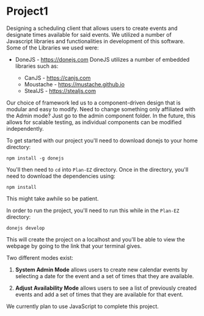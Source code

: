 # Project1
Designing a scheduling client that allows users to create events and designate times available for said events.  We utilized a number of Javascript libraries and functionalities in development of this software. Some of the Libraries we used were:

- DoneJS - https://donejs.com
    DoneJS utilizes a number of embedded libraries such as:

    - CanJS - https://canjs.com
    - Moustache - https://mustache.github.io
    - StealJS - https://stealjs.com

Our choice of framework led us to a component-driven design that is modular and easy to modify. Need to change something only affiliated with the Admin mode? Just go to the admin component folder. In the future, this allows for scalable testing, as individual components can be modified independently.

To get started with our project you'll need to download donejs to your home directory:

`npm install -g donejs`

You'll then need to `cd` into `Plan-EZ` directory. Once in the directory, you'll need to download the dependencies using:

`npm install`

This might take awhile so be patient.

In order to run the project, you'll need to run this while in the `Plan-EZ` directory:

`donejs develop`

This will create the project on a localhost and you'll be able to view the webpage by going to the link that your terminal gives.

Two different modes exist:

1. <b>System Admin Mode</b> allows users to create new calendar events by selecting a date for the event and a set of times that they are available.

2. <b>Adjust Availability Mode</b> allows users to see a list of previously created events and add a set of times that they are available for that event.

We currently plan to use JavaScript to complete this project.
